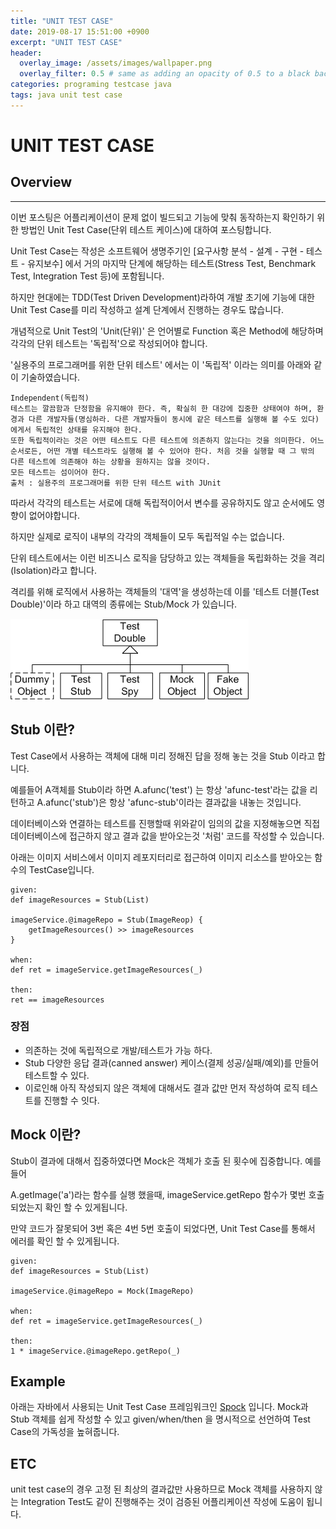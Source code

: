 ```yaml
---
title: "UNIT TEST CASE"
date: 2019-08-17 15:51:00 +0900
excerpt: "UNIT TEST CASE"
header:
  overlay_image: /assets/images/wallpaper.png
  overlay_filter: 0.5 # same as adding an opacity of 0.5 to a black background
categories: programing testcase java
tags: java unit test case
---
```

UNIT TEST CASE
=============

## Overview
* * *

이번 포스팅은 어플리케이션이 문제 없이 빌드되고 기능에 맞춰 동작하는지 확인하기 위한 방법인 Unit Test Case(단위 테스트 케이스)에 대하여 포스팅합니다.

Unit Test Case는 작성은 소프트웨어 생명주기인 [요구사항 분석 - 설계 - 구현 - 테스트 - 유지보수] 에서 거의 마지막 단계에 해당하는 테스트(Stress Test, Benchmark Test, Integration Test 등)에 포함됩니다.

하지만 현대에는 TDD(Test Driven Development)라하여 개발 초기에 기능에 대한 Unit Test Case를 미리 작성하고 설계 단계에서 진행하는 경우도 많습니다.

개념적으로 Unit Test의 'Unit(단위)' 은 언어별로 Function 혹은 Method에 해당하며 각각의 단위 테스트는 '독립적'으로 작성되어야 합니다.

'실용주의 프로그래머를 위한 단위 테스트' 에서는 이 '독립적' 이라는 의미를 아래와 같이 기술하였습니다.

```
Independent(독립적)
테스트는 깔끔함과 단정함을 유지해야 한다. 즉, 확실히 한 대강에 집중한 상태여야 하며, 환경과 다른 개발자들(명심하라. 다른 개발자들이 동시에 같은 테스트를 실행해 볼 수도 있다)에게서 독립적인 상태를 유지해야 한다.
또한 독립적이라는 것은 어떤 테스트도 다른 테스트에 의존하지 않는다는 것을 의미한다. 어느 순서로든, 어떤 개별 테스트라도 실행해 볼 수 있어야 한다. 처음 것을 실행할 때 그 밖의 다른 테스트에 의존해야 하는 상황을 원하지는 않을 것이다.
모든 테스트는 섬이어야 한다.
출처 : 실용주의 프로그래머를 위한 단위 테스트 with JUnit
```

따라서 각각의 테스트는 서로에 대해 독립적이어서 변수를 공유하지도 않고 순서에도 영향이 없어야합니다. 

하지만 실제로 로직이 내부의 각각의 객체들이 모두 독립적일 수는 없습니다. 

단위 테스트에서는 이런 비즈니스 로직을 담당하고 있는 객체들을 독립화하는 것을 격리(Isolation)라고 합니다.

격리를 위해 로직에서 사용하는 객체들의 '대역'을 생성하는데 이를 '테스트 더블(Test Double)'이라 하고 대역의 종류에는 Stub/Mock 가 있습니다.

![table](/assets/images/testdouble.gif)

## Stub 이란?

Test Case에서 사용하는 객체에 대해 미리 정해진 답을 정해 놓는 것을 Stub 이라고 합니다.

예를들어 A객체를 Stub이라 하면 A.afunc('test') 는 항상 'afunc-test'라는 값을 리턴하고 A.afunc('stub')은 항상 'afunc-stub'이라는 결과값을 내놓는 것입니다.

데이터베이스와 연결하는 테스트를 진행할때 위와같이 임의의 값을 지정해놓으면 직접 데이터베이스에 접근하지 않고 결과 값을 받아오는것 '처럼' 코드를 작성할 수 있습니다.

아래는 이미지 서비스에서 이미지 레포지터리로 접근하여 이미지 리소스를 받아오는 함수의 TestCase입니다.
```
given:
def imageResources = Stub(List)

imageService.@imageRepo = Stub(ImageReop) {
    getImageResources() >> imageResources
}

when:
def ret = imageService.getImageResources(_)

then:
ret == imageResources
```

### 장점

- 의존하는 것에 독립적으로 개발/테스트가 가능 하다.
- Stub 다양한 응답 결과(canned answer) 케이스(결제 성공/실패/예외)를 만들어 테스트할 수 있다.
- 이로인해 아직 작성되지 않은 객체에 대해서도 결과 값만 먼저 작성하여 로직 테스트를 진행할 수 잇다.

## Mock 이란?

Stub이 결과에 대해서 집중하였다면 Mock은 객체가 호출 된 횟수에 집중합니다. 예를 들어 

A.getImage('a')라는 함수를 실행 했을때,  imageService.getRepo 함수가 몇번 호출되었는지 확인 할 수 있게됩니다.

만약 코드가 잘못되어 3번 혹은 4번 5번 호출이 되었다면, Unit Test Case를 통해서 에러를 확인 할 수 있게됩니다.

```
given:
def imageResources = Stub(List)

imageService.@imageRepo = Mock(ImageRepo)

when:
def ret = imageService.getImageResources(_)

then:
1 * imageService.@imageRepo.getRepo(_)
```


## Example

아래는 자바에서 사용되는 Unit Test Case 프레임워크인 [Spock](http://spockframework.org/spock/docs/1.3/index.html) 입니다. Mock과 Stub 객체를 쉽게 작성할 수 있고 given/when/then 을 명시적으로 선언하여 
Test Case의 가독성을 높혀줍니다.


## ETC

unit test case의 경우 고정 된 최상의 결과값만 사용하므로 Mock 객체를 사용하지 않는 Integration Test도 같이 진행해주는 것이 검증된 어플리케이션 작성에 도움이 됩니다. 
